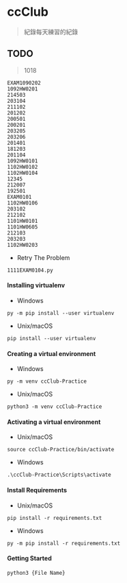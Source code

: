 # ccClub

> 紀錄每天練習的紀錄

## TODO

> 1018
```
EXAM1090202
1092HW0201
214503
203104
211102
201202
200501
200201
203205
203206
201401
181203
201104
1092HW0101
1102HW0102
1102HW0104
12345
212007
192501
EXAM0101
1102HW0106
203102
212102
1101HW0101
1101HW0605
212103
203203
1102HW0203
```
- Retry The Problem
```
1111EXAM0104.py
```

#### Installing virtualenv
- Windows
```
py -m pip install --user virtualenv
```
- Unix/macOS
```
pip install --user virtualenv
```

#### Creating a virtual environment
- Windows
```
py -m venv ccClub-Practice
```
- Unix/macOS
```
python3 -m venv ccClub-Practice
```

#### Activating a virtual environment
- Unix/macOS
```
source ccClub-Practice/bin/activate
```
- Windows
```
.\ccClub-Practice\Scripts\activate
```

#### Install Requirements
- Unix/macOS
```
pip install -r requirements.txt
```
- Windows
```
py -m pip install -r requirements.txt
```


#### Getting Started

```
python3 {File Name}
```